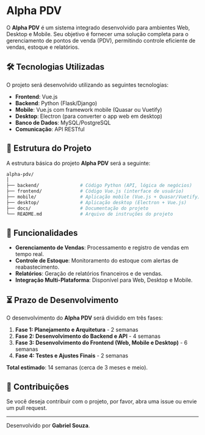 # Alpha PDV

O **Alpha PDV** é um sistema integrado desenvolvido para ambientes Web, Desktop e Mobile. Seu objetivo é fornecer uma solução completa para o gerenciamento de pontos de venda (PDV), permitindo controle eficiente de vendas, estoque e relatórios.

## 🛠️ Tecnologias Utilizadas

O projeto será desenvolvido utilizando as seguintes tecnologias:

- **Frontend**: Vue.js
- **Backend**: Python (Flask/Django)
- **Mobile**: Vue.js com framework mobile (Quasar ou Vuetify)
- **Desktop**: Electron (para converter o app web em desktop)
- **Banco de Dados**: MySQL/PostgreSQL
- **Comunicação**: API RESTful

## 📂 Estrutura do Projeto

A estrutura básica do projeto **Alpha PDV** será a seguinte:

```bash
alpha-pdv/
│
├── backend/               # Código Python (API, lógica de negócios)
├── frontend/              # Código Vue.js (interface de usuário)
├── mobile/                # Aplicação mobile (Vue.js + Quasar/Vuetify)
├── desktop/               # Aplicação desktop (Electron + Vue.js)
├── docs/                  # Documentação do projeto
└── README.md              # Arquivo de instruções do projeto
```

## 🚀 Funcionalidades

- **Gerenciamento de Vendas**: Processamento e registro de vendas em tempo real.
- **Controle de Estoque**: Monitoramento do estoque com alertas de reabastecimento.
- **Relatórios**: Geração de relatórios financeiros e de vendas.
- **Integração Multi-Plataforma**: Disponível para Web, Desktop e Mobile.

## ⏳ Prazo de Desenvolvimento

O desenvolvimento do **Alpha PDV** será dividido em três fases:

1. **Fase 1: Planejamento e Arquitetura** - 2 semanas
2. **Fase 2: Desenvolvimento do Backend e API** - 4 semanas
3. **Fase 3: Desenvolvimento do Frontend (Web, Mobile e Desktop)** - 6 semanas
4. **Fase 4: Testes e Ajustes Finais** - 2 semanas

**Total estimado**: 14 semanas (cerca de 3 meses e meio).

## 🤝 Contribuições

Se você deseja contribuir com o projeto, por favor, abra uma issue ou envie um pull request.

---

Desenvolvido por **Gabriel Souza**.
